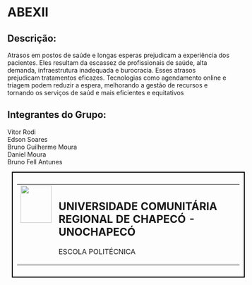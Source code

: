   # ABEXII
## Descrição: 
Atrasos em postos de saúde e longas esperas prejudicam a experiência dos pacientes. Eles resultam da escassez de profissionais de saúde, alta demanda, infraestrutura inadequada e burocracia. Esses atrasos prejudicam tratamentos eficazes. Tecnologias como agendamento online e triagem podem reduzir a espera, melhorando a gestão de recursos e tornando os serviços de saúd e mais eficientes e equitativos
  
## Integrantes do Grupo:  
Vitor Rodi <br>Edson Soares <br>Bruno Guilherme Moura <br> Daniel Moura <br> Bruno Fell Antunes
                       
     
<div style="width: 100%; border: 2px solid black; margin: 10px; padding: 10px;">   
  <table>    
    <tr>  
      <td style="vertical-align: top;">  
        <img src="https://github.com/VitorRodi/Abex/blob/9830e77d5007d2fb9a6d8998fd935de992367480/BRASAO_UNO_AZUL.png" width="70" height="85" />
      </td>  
      <td> 
        <h2>UNIVERSIDADE COMUNITÁRIA REGIONAL DE CHAPECÓ - UNOCHAPECÓ</h2>
        <p>ESCOLA POLITÉCNICA</p>
      </td>
    </tr>
  </table>
</div> 

